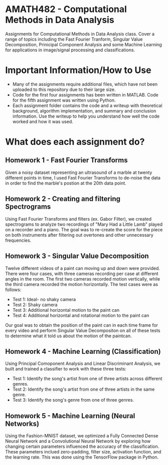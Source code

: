 # AMATH482 - Computational Methods in Data Analysis
Assignments for Computational Methods in Data Analysis class. Cover a range of topics including the Fast Fourier Tranform, Singular Value Decomposition, Prinicipal Component Analysis and some Machine Learning for applications in image/signal processing and classifications.

# Important Information/How to Use
- Many of the assignments require additional files, which have not been uploaded to this repository due to their large size.
- Code for the first four assignments has been written in MATLAB. Code for the fifth assignment was written using Python.
- Each assignment folder contains the code and a writeup with theoretical background, algorithm implementation, and summary and     conclusion information. Use the writeup to help you understand how well the code worked and how it was used.

# What does each assignment do?
## Homework 1 - Fast Fourier Transforms
Given a noisy dataset representing an ultrasound of a marble at twenty different points in time, I used Fast Fourier Transforms to de-noise the data in order to find the marble's postion at the 20th data point.
## Homework 2 - Creating and filtering Spectrograms
Using Fast Fourier Transforms and filters (ex. Gabor Filter), we created spectrograms to analyze two recordings of "Mary Had a Little Lamb" played on a recorder and a piano. The goal was to re-create the score for the piece on both instruments after filtering out overtones and other unnecessary frequencies.
## Homework 3 - Singular Value Decomposition
Twelve different videos of a paint can moving up and down were provided. There were four cases, with three cameras recording per case at different angles in the room. The first two cameras recorded motion vertically, while the third camera recorded the motion horizontally. The test cases were as follows:
- Test 1: Ideal- no shaky camera
- Test 2: Shaky camera
- Test 3: Additional horizontal motion to the paint can
- Test 4: Additional horizontal and rotational motion to the paint can

Our goal was to obtain the position of the paint can in each time frame for every video and perform Singular Value Decompositon on all of these tests to determine what it told us about the motion of the paintcan.
## Homework 4 - Machine Learning (Classification)
Using Principal Comoponent Analysis and Linear Discriminant Analysis, we built and trained a classifier to work with these three tests:
- Test 1: Identify the song's artist from one of three artists across different genres.
- Test 2: Identify the song's artist from one of three artists in the same genre.
- Test 3: Identify the song's genre from one of three genres.
## Homework 5 - Machine Learning (Neural Networks)
Using the Fashion-MNIST dataset, we optimized a Fully Connected Dense Neural Network and a Convolutional Neural Network by exploring how changing certain parameters influenced the accuracy of the classification.
These parameters inclued zero-padding, filter size, activation function, and the learning rate. This was done using the TensorFlow package in Python.
